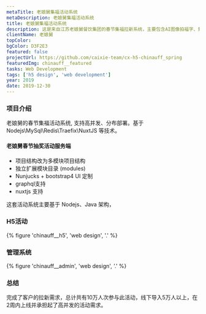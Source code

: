 ```yaml
---
metaTitle: 老娘舅集福活动系统
metaDescription: 老娘舅集福活动系统
title: 老娘舅集福活动系统
description: 这是来自江苏老娘舅餐饮集团的春节集福拉新系统，主要包含AI图像拍福字、集五福获得优惠卷、优惠劵兑换、线下核销、数据统计分析、营销系统对接。
clientName: 老娘舅
topColor:
bgColor: D3F2E3
featured: false
projectUrl: https://github.com/caixie-team/cx-h5-chinauff_spring
featuredImg: chinauff__featured
tasks: Web Development
tags: ['h5 design', 'web development']
year: 2019
date: 2019-12-30
---
```


<div class="col-start-3 col-end-9">

### 项目介绍

老娘舅的春节集福活动系统, 支持高并发、分布部署。基于 Nodejs\MySql\Redis\Traefix\NuxtJS 等技术。

#### 老娘舅春节抽奖活动服务端
- 项目结构改为多模块项目结构
- 独立扩展模块目录 (modules)
- Nunjucks + bootstrap4 UI 定制
- graphql支持
- nuxtjs 支持

这套活动系统主要基于 Nodejs、Java 架构，

</div>

<div class="col-start-2 col-end-10">

### H5活动

{% figure 'chinauff__h5', 'web design', '.' %}
</div>

<div class="col-start-2 col-end-10">

### 管理系统

{% figure 'chinauff__admin', 'web design', '.' %}
</div>

<div class="col-start-3 col-end-9">

### 总结

完成了客户的拉新需求，总计共有10万人次参与此活动，线下导入5万人以上，在2周内上线并承担起了高并发的活动需求。
</div>
